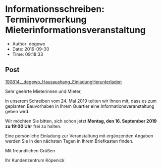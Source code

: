 # Informationsschreiben: Terminvormerkung Mieterinformationsveranstaltung

- Author: degewo
- Date: 2019-09-30
- Time: 09:18:33

## Post


<div class="wp-block-file"><a href="../wp-content/uploads/2019/09/190814__degewo_Hausaushang_Einladung.pdf">190814__degewo_Hausaushang_Einladung</a><a href="../wp-content/uploads/2019/09/190814__degewo_Hausaushang_Einladung.pdf" class="wp-block-file__button" download>Herunterladen</a></div>



<p>Sehr geehrte Mieterinnen und Mieter,</p>



<p>in unserem Schreiben vom 24. Mai 2019 teilten wir Ihnen mit, dass es zum geplanten Bauvorhaben in Ihrem Quartier eine Informationsveranstaltung geben wird.</p>



<p>Wir möchten Sie bitten, sich schon jetzt <strong>Montag, den 16. September 2019 zu 19:00 Uhr</strong> frei zu halten.</p>



<p>Eine persönliche Einladung zur Veranstaltung mit ergänzenden Angaben werden Sie in den nächsten Tagen in Ihrem Briefkasten finden.</p>



<p>Mit freundlichen Grüßen</p>



<p>Ihr Kundenzentrum Köpenick</p>
